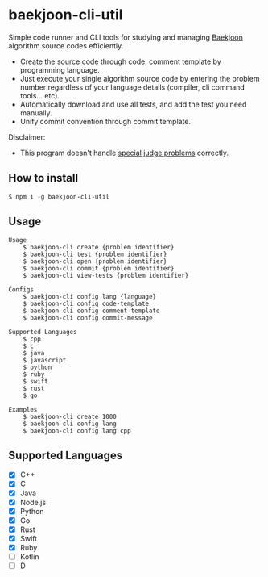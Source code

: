 # baekjoon-cli-util

Simple code runner and CLI tools for studying and managing [Baekjoon](https://www.acmicpc.net/) algorithm source codes efficiently.

* Create the source code through code, comment template by programming language.
* Just execute your single algorithm source code by entering the problem number regardless of your language details (compiler, cli command tools... etc).
* Automatically download and use all tests, and add the test you need manually.
* Unify commit convention through commit template.

Disclaimer:

* This program doesn't handle [special judge problems](https://help.acmicpc.net/judge/info) correctly.

## How to install

```
$ npm i -g baekjoon-cli-util
```

## Usage

```
Usage
	$ baekjoon-cli create {problem identifier}
	$ baekjoon-cli test {problem identifier}
	$ baekjoon-cli open {problem identifier}
	$ baekjoon-cli commit {problem identifier}
	$ baekjoon-cli view-tests {problem identifier}

Configs
	$ baekjoon-cli config lang {language}
	$ baekjoon-cli config code-template
	$ baekjoon-cli config comment-template
	$ baekjoon-cli config commit-message

Supported Languages
	$ cpp
	$ c
	$ java
	$ javascript
	$ python
	$ ruby
	$ swift
	$ rust
	$ go

Examples
	$ baekjoon-cli create 1000
	$ baekjoon-cli config lang
	$ baekjoon-cli config lang cpp
```

## Supported Languages

- [x] C++
- [x] C
- [x] Java
- [x] Node.js
- [x] Python
- [x] Go
- [x] Rust
- [x] Swift
- [x] Ruby
- [ ] Kotlin
- [ ] D